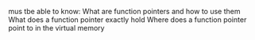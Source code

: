 mus tbe able to know:
What are function pointers and how to use them
What does a function pointer exactly hold
Where does a function pointer point to in the virtual memory
